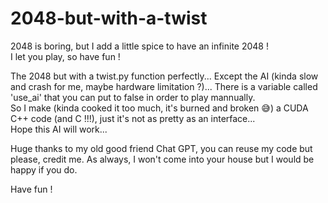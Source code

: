 # 2048-but-with-a-twist  
  
2048 is boring, but I add a little spice to have an infinite 2048 !  
I let you play, so have fun !  
  
The 2048 but with a twist.py function perfectly... Except the AI (kinda slow and crash for me, maybe hardware limitation ?)... 
There is a variable called 'use_ai' that you can put to false in order to play mannually.  
So I make (kinda cooked it too much, it's burned and broken 😅) a CUDA C++ code (and C !!!), just it's not as pretty as an interface...  
Hope this AI will work...  
  
Huge thanks to my old good friend Chat GPT, you can reuse my code but please, credit me. As always, I won't come into your house but I would be happy if you do.  

Have fun !
